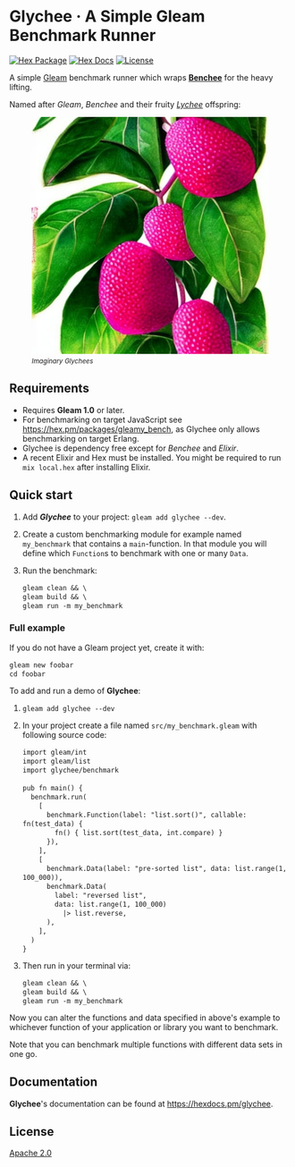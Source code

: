 # Glychee · A Simple Gleam Benchmark Runner

[![Hex Package](https://img.shields.io/hexpm/v/glychee?color=ffaff3&label=%F0%9F%93%A6)](https://hex.pm/packages/glychee)
[![Hex Docs](https://img.shields.io/badge/hex-docs-ffaff3?label=%F0%9F%93%9A)](https://hexdocs.pm/glychee/)
[![License](https://img.shields.io/hexpm/l/glychee?color=ffaff3&label=%F0%9F%93%83)](https://github.com/inoas/glychee/blob/main/LICENSE)

A simple [Gleam](https://gleam.run) benchmark runner which wraps [**Benchee**](https://github.com/bencheeorg/benchee) for the heavy lifting.

Named after *Gleam*, *Benchee* and their fruity [*Lychee*](https://en.wikipedia.org/wiki/Lychee) offspring:

<figure>
  <img src="https://raw.githubusercontent.com/inoas/glychee/main/glychee-logo.jpg" alt="Glychee Logo" style="max-height: 33vh; width: auto; height: auto" width="480" height="480"/>
  <figcaption><i><small>Imaginary Glychees</small></i></figcaption>
</figure>

## Requirements

- Requires **Gleam 1.0** or later.
- For benchmarking on target JavaScript see <https://hex.pm/packages/gleamy_bench>,
  as Glychee only allows benchmarking on target Erlang.
- Glychee is dependency free except for *Benchee* and *Elixir*.
- A recent Elixir and Hex must be installed. You might be required to run
  `mix local.hex` after installing Elixir.

## Quick start

1. Add ***Glychee*** to your project: `gleam add glychee --dev`.
2. Create a custom benchmarking module for example named `my_benchmark` that
   contains a `main`-function. In that module you will define which `Function`s
   to benchmark with one or many `Data`.
3. Run the benchmark:

   ```shell
   gleam clean && \
   gleam build && \
   gleam run -m my_benchmark
   ```

### Full example

If you do not have a Gleam project yet, create it with:

```shell
gleam new foobar
cd foobar
```

To add and run a demo of **Glychee**:

1. `gleam add glychee --dev`
2. In your project create a file named `src/my_benchmark.gleam` with following source code:

   ```gleam
   import gleam/int
   import gleam/list
   import glychee/benchmark

   pub fn main() {
     benchmark.run(
       [
         benchmark.Function(label: "list.sort()", callable: fn(test_data) {
           fn() { list.sort(test_data, int.compare) }
         }),
       ],
       [
         benchmark.Data(label: "pre-sorted list", data: list.range(1, 100_000)),
         benchmark.Data(
           label: "reversed list",
           data: list.range(1, 100_000)
             |> list.reverse,
         ),
       ],
     )
   }
   ```

3. Then run in your terminal via:

   ```shell
   gleam clean && \
   gleam build && \
   gleam run -m my_benchmark
   ```

Now you can alter the functions and data specified in above's example to
whichever function of your application or library you want to benchmark.

Note that you can benchmark multiple functions with different data sets
in one go.

## Documentation

**Glychee**'s documentation can be found at <https://hexdocs.pm/glychee>.

## License

[Apache 2.0](./LICENSE)
